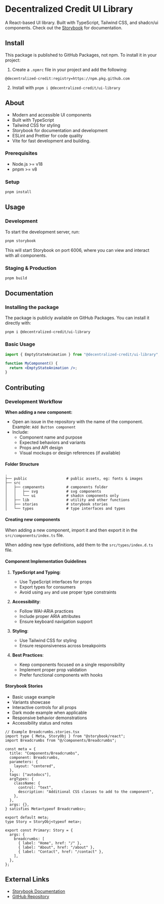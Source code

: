 # Decentralized Credit UI Library

A React-based UI library. Built with TypeScript, Tailwind CSS, and shadcn/ui components.
Check out the [Storybook](https://ui-library-41075982134.europe-west1.run.app/) for documentation.

## Install

This package is published to GitHub Packages, not npm. To install it in your project:

1. Create a `.npmrc` file in your project and add the following:

```
@decentralized-credit:registry=https://npm.pkg.github.com
```

2. Install with `pnpm i @decentralized-credit/ui-library`

## About

- Modern and accessible UI components
- Built with TypeScript
- Tailwind CSS for styling
- Storybook for documentation and development
- ESLint and Prettier for code quality
- Vite for fast development and building.

### Prerequisites

- Node.js >= v18
- pnpm >= v8

### Setup

```bash
pnpm install
```

## Usage

### Development

To start the development server, run:

```bash
pnpm storybook
```

This will start Storybook on port 6006, where you can view and interact with all components.

### Staging & Production

```bash
pnpm build
```

## Documentation

### Installing the package

The package is publicly available on GitHub Packages. You can install it directly with:

```
pnpm i @decentralized-credit/ui-library
```

### Basic Usage

```jsx
import { EmptyStateAnimation } from "@decentralized-credit/ui-library";

function MyComponent() {
  return <EmptyStateAnimation />;
}
```

## Contributing

### Development Workflow

**When adding a new component:**

- Open an issue in the repository with the name of the component. Example: `Add Button component`
- Include:
  - Component name and purpose
  - Expected behaviors and variants
  - Props and API design
  - Visual mockups or design references (if available)

#### Folder Structure

```
.
├── public                  # public assets, eg: fonts & images
├── src
│   ├── components          # components folder
│   │   ├── svg             # svg components
│   │   └── ui              # shadcn components only
│   ├── lib                 # utility and other functions
│   ├── stories             # storybook stories
│   └── types               # type interfaces and types

```

#### Creating new components

When adding a new component, import it and then export it in the `src/components/index.ts` file.

When adding new type definitions, add them to the `src/types/index.d.ts` file.

#### Component Implementation Guidelines

1. **TypeScript and Typing**:

   - Use TypeScript interfaces for props
   - Export types for consumers
   - Avoid using `any` and use proper type constraints

2. **Accessibility**:

   - Follow WAI-ARIA practices
   - Include proper ARIA attributes
   - Ensure keyboard navigation support

3. **Styling**:

   - Use Tailwind CSS for styling
   - Ensure responsiveness across breakpoints

4. **Best Practices**:
   - Keep components focused on a single responsibility
   - Implement proper prop validation
   - Prefer functional components with hooks

#### Storybook Stories

- Basic usage example
- Variants showcase
- Interactive controls for all props
- Dark mode example when applicable
- Responsive behavior demonstrations
- Accessibility status and notes

```tsx
// Example Breadcrumbs.stories.tsx
import type { Meta, StoryObj } from "@storybook/react";
import Breadcrumbs from "@/components/Breadcrumbs";

const meta = {
  title: "Components/Breadcrumbs",
  component: Breadcrumbs,
  parameters: {
    layout: "centered",
  },
  tags: ["autodocs"],
  argTypes: {
    className: {
      control: "text",
      description: "Additional CSS classes to add to the component",
    },
  },
  args: {},
} satisfies Meta<typeof Breadcrumbs>;

export default meta;
type Story = StoryObj<typeof meta>;

export const Primary: Story = {
  args: {
    breadcrumbs: [
      { label: "Home", href: "/" },
      { label: "About", href: "/about" },
      { label: "Contact", href: "/contact" },
    ],
  },
};
```

## External Links

- [Storybook Documentation](https://ui-library-41075982134.europe-west1.run.app/)
- [GitHub Repository](https://github.com/decentralized-credit/ui-library)
